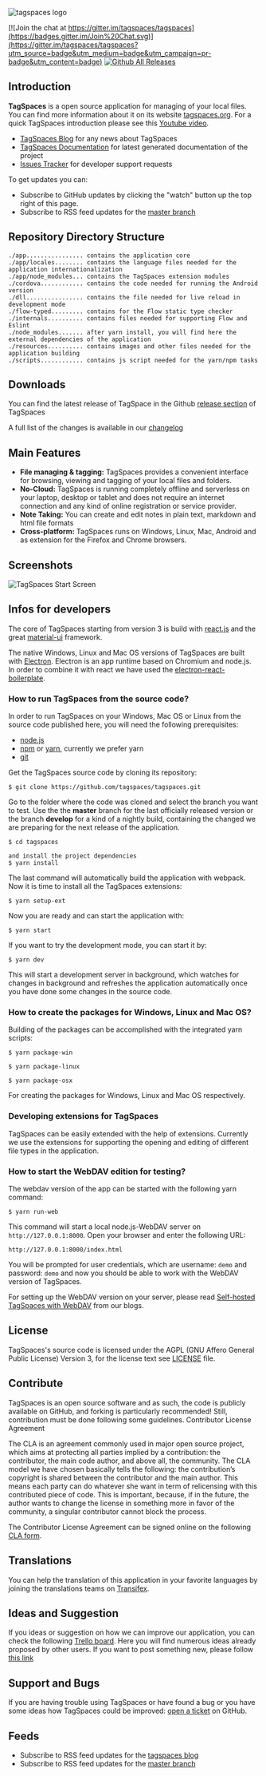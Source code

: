 
![tagspaces logo](https://raw.github.com/tagspaces/tagspaces/master/data/assets/icon96.png)

<!-- ![tagspaces@travis](https://travis-ci.org/tagspaces/tagspaces.svg?branch=master) -->
[![Join the chat at https://gitter.im/tagspaces/tagspaces](https://badges.gitter.im/Join%20Chat.svg)](https://gitter.im/tagspaces/tagspaces?utm_source=badge&utm_medium=badge&utm_campaign=pr-badge&utm_content=badge) [![Github All Releases](https://img.shields.io/github/downloads/tagspaces/tagspaces/total.svg)]()

## Introduction

**TagSpaces** is a open source application for managing of your local files. You can find more information about it on its website [tagspaces.org](https://tagspaces.org/). For a quick TagSpaces introduction please see this [Youtube video](https://www.youtube.com/embed/CJ2hYU6U-C8).

- [TagSpaces Blog](https://www.tagspaces.org/blog/) for any news about TagSpaces
- [TagSpaces Documentation](https://docs.tagspaces.org/) for latest generated documentation of the project
- [Issues Tracker](https://github.com/tagspaces/tagspaces/issues) for developer support requests

To get updates you can:
- Subscribe to GitHub updates by clicking the "watch" button up the top right of this page.
- Subscribe to RSS feed updates for the [master branch](https://github.com/tagspaces/tagspaces/commits/master.atom)

## Repository Directory Structure

    ./app................ contains the application core
    ./app/locales........ contains the language files needed for the application internationalization
    ./app/node_modules... contains the TagSpaces extension modules
    ./cordova............ contains the code needed for running the Android version
    ./dll................ contains the file needed for live reload in development mode
    ./flow-typed......... contains for the Flow static type checker
    ./internals.......... contains files needed for supporting Flow and Eslint
	./node_modules....... after yarn install, you will find here the external dependencies of the application
    ./resources.......... contains images and other files needed for the application building
    ./scripts............ contains js script needed for the yarn/npm tasks

## Downloads
You can find the latest release of TagSpace in the Github [release section](https://github.com/tagspaces/tagspaces/releases/) of TagSpaces

A full list of the changes is available in our [changelog](CHANGELOG.md)

## Main Features

* **File managing & tagging:** TagSpaces provides a convenient interface for browsing, viewing and tagging of your local files and folders.
* **No-Cloud:** TagSpaces is running completely offline and serverless on your laptop, desktop or tablet and does not require an internet connection and any kind of online registration or service provider.
* **Note Taking:** You can create and edit notes in plain text, markdown and html file formats
* **Cross-platform:** TagSpaces runs on Windows, Linux, Mac, Android and as extension for the Firefox and Chrome browsers.

## Screenshots

![TagSpaces Start Screen](https://www.tagspaces.org/content/v3-x/tagspaces-next-theming.png)

## Infos for developers

The core of TagSpaces starting from version 3 is build with [react.js](https://reactjs.org/) and the great [material-ui](https://material-ui.com/) framework.

The native Windows, Linux and Mac OS versions of TagSpaces are built with [Electron](https://electron.atom.io/). Electron is an app runtime based on Chromium and node.js. In order to combine it with react we have used the [electron-react-boilerplate](https://github.com/chentsulin/electron-react-boilerplate).

### How to run TagSpaces from the source code?
In order to run TagSpaces on your Windows, Mac OS or Linux from the source code published here, you will need the following prerequisites:
 * [node.js](https://nodejs.org/)
 * [npm](https://www.npmjs.com/) or [yarn](https://yarnpkg.com), currently we prefer yarn
 * [git](http://git-scm.org/)

Get the TagSpaces source code by cloning its repository:

    $ git clone https://github.com/tagspaces/tagspaces.git

Go to the folder where the code was cloned and select the branch you want to test. Use the the **master** branch for the last officially released version or the branch **develop** for a kind of a nightly build, containing the changed we are preparing for the next release of the application.

    $ cd tagspaces

	and install the project dependencies
    $ yarn install

The last command will automatically build the application with webpack. Now it is time to install all the TagSpaces extensions:

	$ yarn setup-ext

Now you are ready and can start the application with:

	$ yarn start

If you want to try the development mode, you can start it by:

	$ yarn dev

This will start a development server in background, which watches for changes in background and refreshes the application automatically once you have done some changes in the source code.

### How to create the packages for Windows, Linux and Mac OS?

Building of the packages can be accomplished with the integrated yarn scripts:

	$ yarn package-win

	$ yarn package-linux

	$ yarn package-osx

For creating the packages for Windows, Linux and Mac OS respectively.

### Developing extensions for TagSpaces
TagSpaces can be easily extended with the help of extensions. Currently we use the extensions for supporting the opening and editing of different file types in the application.

### How to start the WebDAV edition for testing?
The webdav version of the app can be started with the following yarn command:

    $ yarn run-web

This command will start a local node.js-WebDAV server on `http://127.0.0.1:8000`. Open your browser and enter the following URL:

    http://127.0.0.1:8000/index.html

You will be prompted for user credentials, which are username: `demo` and password: `demo` and now you should be able to work with the WebDAV version of TagSpaces.

For setting up the WebDAV version on your server, please read [Self-hosted TagSpaces with WebDAV](https://docs.tagspaces.org/selfhosting.html) from our blogs.

## License
TagSpaces's source code is licensed under the AGPL (GNU Affero General Public License) Version 3, for the license text see [LICENSE](LICENSE) file.

## Contribute
TagSpaces is an open source software and as such, the code is publicly available on GitHub, and forking is particularly recommended! Still, contribution must be done following some guidelines.
Contributor License Agreement

The CLA is an agreement commonly used in major open source project, which aims at protecting all parties implied by a contribution: the contributor, the main code author, and above all, the community. The CLA model we have chosen basically tells the following: the contribution’s copyright is shared between the contributor and the main author. This means each party can do whatever she want in term of relicensing with this contributed piece of code. This is important, because, if in the future, the author wants to change the license in something more in favor of the community, a singular contributor cannot block the process.

The Contributor License Agreement can be signed online on the following [CLA form](http://tagspaces.org/contribute).

## Translations
You can help the translation of this application in your favorite languages by joining the translations teams on [Transifex](https://www.transifex.com/tagspaces/tagspaces/).

## Ideas and Suggestion
If you ideas or suggestion on how we can improve our application, you can check the following [Trello board](https://trello.com/b/TGeG5bi9/tagspaces-ideas). Here you will find numerous ideas already proposed by other users. If you want to post something new, please follow [this link](https://trello.com/c/mG97iOqo/19-how-to-use-this-board-and-add-new-ideas)

## Support and Bugs
If you are having trouble using TagSpaces or have found a bug or you have some ideas how TagSpaces could be improved: [open a ticket](https://github.com/tagspaces/tagspaces/issues) on GitHub.

## Feeds
- Subscribe to RSS feed updates for the [tagspaces blog](http://tagspaces.org/blog/feed.xml)
- Subscribe to RSS feed updates for the [master branch](https://github.com/tagspaces/tagspaces/commits/master.atom)


